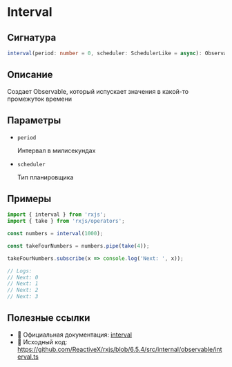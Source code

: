 # Interval

## Сигнатура

```typescript
interval(period: number = 0, scheduler: SchedulerLike = async): Observable<number>
```

## Описание

Создает Observable, который испускает значения в какой-то промежуток времени

## Параметры

- `period`
  
  Интервал в милисекундах

- `scheduler`
  
  Тип планировщика

## Примеры

```typescript
import { interval } from 'rxjs';
import { take } from 'rxjs/operators';

const numbers = interval(1000);

const takeFourNumbers = numbers.pipe(take(4));

takeFourNumbers.subscribe(x => console.log('Next: ', x));

// Logs:
// Next: 0
// Next: 1
// Next: 2
// Next: 3
```

## Полезные ссылки

- 📰 Официальная документация: [interval](https://rxjs.dev/api/index/function/interval)
- 📁 Исходный код: https://github.com/ReactiveX/rxjs/blob/6.5.4/src/internal/observable/interval.ts
